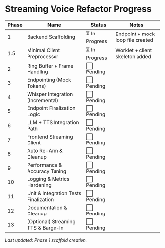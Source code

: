 # Streaming Voice Refactor Progress

| Phase | Name                                   | Status | Notes |
|-------|----------------------------------------|--------|-------|
| 1     | Backend Scaffolding                    | ⏳ In Progress | Endpoint + mock loop file created |
| 1.5   | Minimal Client Preprocessor            | ⏳ In Progress | Worklet + client skeleton added |
| 2     | Ring Buffer + Frame Handling           | ⬜ Pending |  |
| 3     | Endpointing (Mock Tokens)              | ⬜ Pending |  |
| 4     | Whisper Integration (Incremental)      | ⬜ Pending |  |
| 5     | Endpoint Finalization Logic            | ⬜ Pending |  |
| 6     | LLM + TTS Integration Path             | ⬜ Pending |  |
| 7     | Frontend Streaming Client              | ⬜ Pending |  |
| 8     | Auto Re-Arm & Cleanup                  | ⬜ Pending |  |
| 9     | Performance & Accuracy Tuning          | ⬜ Pending |  |
| 10    | Logging & Metrics Hardening            | ⬜ Pending |  |
| 11    | Unit & Integration Tests Finalization  | ⬜ Pending |  |
| 12    | Documentation & Cleanup                | ⬜ Pending |  |
| 13    | (Optional) Streaming TTS & Barge-In    | ⬜ Pending |  |

_Last updated: Phase 1 scaffold creation._
